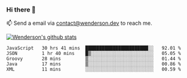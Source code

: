 ### Hi there 👋

<!--
**Wenderson-P/wenderson-p** is a ✨ _special_ ✨ repository because its `README.md` (this file) appears on your GitHub profile.

Here are some ideas to get you started:

- 🔭 I’m currently working on ...
- 🌱 I’m currently learning ...
- 👯 I’m looking to collaborate on ...
- 🤔 I’m looking for help with ...
- 💬 Ask me about ...
- 📫 How to reach me: ...
- 😄 Pronouns: ...
- ⚡ Fun fact: ...
-->

📫  Send a email via contact@wenderson.dev to reach me.

[![Wenderson's github stats](https://github-readme-stats.vercel.app/api?username=wenderson-p&show_icons=true&theme=tokyonight&hide=issues)](https://github.com/wenderson-p/github-readme-stats)

<!--START_SECTION:waka-->
```text
JavaScript   30 hrs 41 mins  ███████████████████████░░   92.01 % 
JSON         1 hr 40 mins    █▒░░░░░░░░░░░░░░░░░░░░░░░   05.05 % 
Groovy       28 mins         ▒░░░░░░░░░░░░░░░░░░░░░░░░   01.44 % 
Java         17 mins         ▒░░░░░░░░░░░░░░░░░░░░░░░░   00.86 % 
XML          11 mins         ░░░░░░░░░░░░░░░░░░░░░░░░░   00.59 % 
```
<!--END_SECTION:waka-->
